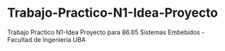 # Trabajo-Practico-N1-Idea-Proyecto
Trabajo Practico N1-Idea Proyecto para 86.65 Sistemas Embebidos - Facultad de Ingenieria UBA
